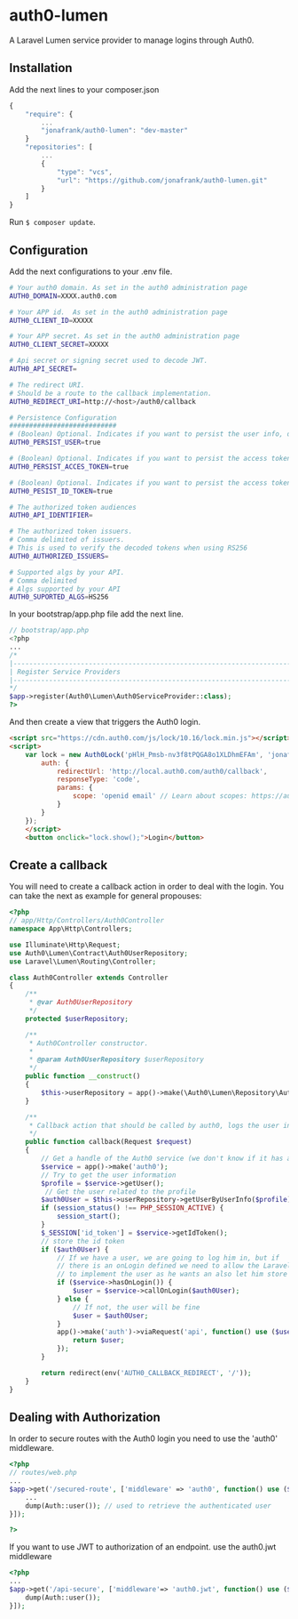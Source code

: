# auth0-lumen

A Laravel Lumen service provider to manage logins through Auth0.

## Installation

Add the next lines to your composer.json

```javascript
{
    "require": {
        ...
        "jonafrank/auth0-lumen": "dev-master"
    }
    "repositories": [
        ...
        {
            "type": "vcs",
            "url": "https://github.com/jonafrank/auth0-lumen.git"
        }
    ]
}
```

Run `$ composer update`.

## Configuration

Add the next configurations to your .env file.

```bash
# Your auth0 domain. As set in the auth0 administration page
AUTH0_DOMAIN=XXXX.auth0.com

# Your APP id.  As set in the auth0 administration page
AUTH0_CLIENT_ID=XXXXX

# Your APP secret. As set in the auth0 administration page
AUTH0_CLIENT_SECRET=XXXXX

# Api secret or signing secret used to decode JWT.
AUTH0_API_SECRET=

# The redirect URI.  
# Should be a route to the callback implementation.
AUTH0_REDIRECT_URI=http://<host>/auth0/callback

# Persistence Configuration
###########################
# (Boolean) Optional. Indicates if you want to persist the user info, default true
AUTH0_PERSIST_USER=true

# (Boolean) Optional. Indicates if you want to persist the access token, default false
AUTH0_PERSIST_ACCES_TOKEN=true

# (Boolean) Optional. Indicates if you want to persist the access token, default false
AUTH0_PESIST_ID_TOKEN=true

# The authorized token audiences
AUTH0_API_IDENTIFIER=

# The authorized token issuers.
# Comma delimited of issuers.
# This is used to verify the decoded tokens when using RS256
AUTH0_AUTHORIZED_ISSUERS=

# Supported algs by your API.
# Comma delimited
# Algs supported by your API
AUTH0_SUPORTED_ALGS=HS256
```

In your bootstrap/app.php file add the next line.
```php
// bootstrap/app.php
<?php
...
/*
|--------------------------------------------------------------------------
| Register Service Providers
|--------------------------------------------------------------------------
*/
$app->register(Auth0\Lumen\Auth0ServiceProvider::class);
?>
```



And then create a view that triggers the Auth0 login.

```html
<script src="https://cdn.auth0.com/js/lock/10.16/lock.min.js"></script>
<script>
    var lock = new Auth0Lock('pHlH_Pmsb-nv3f8tPQGA8o1XLDhmEFAm', 'jonafrank.auth0.com', {
        auth: {
            redirectUrl: 'http://local.auth0.com/auth0/callback',
            responseType: 'code',
            params: {
                scope: 'openid email' // Learn about scopes: https://auth0.com/docs/scopes
            }
        }
    });
    </script>
    <button onclick="lock.show();">Login</button>
```

## Create a callback
You will need to create a callback action in order to deal with the login. You can take the next as example for general propouses:

```php
<?php
// app/Http/Controllers/Auth0Controller
namespace App\Http\Controllers;

use Illuminate\Http\Request;
use Auth0\Lumen\Contract\Auth0UserRepository;
use Laravel\Lumen\Routing\Controller;

class Auth0Controller extends Controller
{
    /**
     * @var Auth0UserRepository
     */
    protected $userRepository;

    /**
     * Auth0Controller constructor.
     *
     * @param Auth0UserRepository $userRepository
     */
    public function __construct()
    {
        $this->userRepository = app()->make(\Auth0\Lumen\Repository\Auth0UserRepository::class);
    }

    /**
     * Callback action that should be called by auth0, logs the user in.
     */
    public function callback(Request $request)
    {
        // Get a handle of the Auth0 service (we don't know if it has an alias)
        $service = app()->make('auth0');
        // Try to get the user information
        $profile = $service->getUser();
         // Get the user related to the profile
        $auth0User = $this->userRepository->getUserByUserInfo($profile);
        if (session_status() !== PHP_SESSION_ACTIVE) {
            session_start();
        }
        $_SESSION['id_token'] = $service->getIdToken();
        // store the id token
        if ($auth0User) {
            // If we have a user, we are going to log him in, but if
            // there is an onLogin defined we need to allow the Laravel developer
            // to implement the user as he wants an also let him store it.
            if ($service->hasOnLogin()) {
                $user = $service->callOnLogin($auth0User);
            } else {
                // If not, the user will be fine
                $user = $auth0User;
            }
            app()->make('auth')->viaRequest('api', function() use ($user){
                return $user;
            });
        }

        return redirect(env('AUTH0_CALLBACK_REDIRECT', '/'));
    }
}

```

## Dealing with Authorization
In order to secure routes with the Auth0 login you need to use the 'auth0' middleware.

```php
<?php
// routes/web.php
...
$app->get('/secured-route', ['middleware' => 'auth0', function() use ($app) {
    ...
    dump(Auth::user()); // used to retrieve the authenticated user
}]);

?>
```

If you want to use JWT to authorization of an endpoint. use the auth0.jwt middleware

```php
<?php
...
$app->get('/api-secure', ['middleware'=> 'auth0.jwt', function() use ($app) {
    dump(Auth::user());
}]);
```
